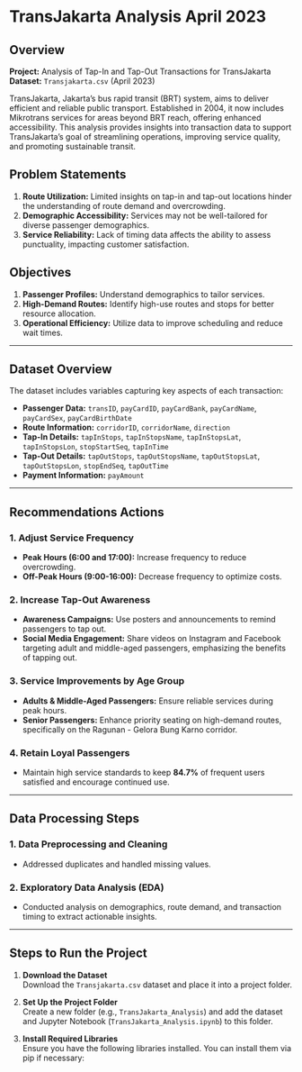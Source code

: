 # TransJakarta Analysis April 2023

## Overview
**Project:** Analysis of Tap-In and Tap-Out Transactions for TransJakarta  
**Dataset:** `Transjakarta.csv` (April 2023)  

TransJakarta, Jakarta’s bus rapid transit (BRT) system, aims to deliver efficient and reliable public transport. Established in 2004, it now includes Mikrotrans services for areas beyond BRT reach, offering enhanced accessibility. This analysis provides insights into transaction data to support TransJakarta’s goal of streamlining operations, improving service quality, and promoting sustainable transit.

## Problem Statements
1. **Route Utilization:** Limited insights on tap-in and tap-out locations hinder the understanding of route demand and overcrowding.
2. **Demographic Accessibility:** Services may not be well-tailored for diverse passenger demographics.
3. **Service Reliability:** Lack of timing data affects the ability to assess punctuality, impacting customer satisfaction.

## Objectives
1. **Passenger Profiles:** Understand demographics to tailor services.
2. **High-Demand Routes:** Identify high-use routes and stops for better resource allocation.
3. **Operational Efficiency:** Utilize data to improve scheduling and reduce wait times.

---

## Dataset Overview
The dataset includes variables capturing key aspects of each transaction:

- **Passenger Data:** `transID`, `payCardID`, `payCardBank`, `payCardName`, `payCardSex`, `payCardBirthDate`
- **Route Information:** `corridorID`, `corridorName`, `direction`
- **Tap-In Details:** `tapInStops`, `tapInStopsName`, `tapInStopsLat`, `tapInStopsLon`, `stopStartSeq`, `tapInTime`
- **Tap-Out Details:** `tapOutStops`, `tapOutStopsName`, `tapOutStopsLat`, `tapOutStopsLon`, `stopEndSeq`, `tapOutTime`
- **Payment Information:** `payAmount`

---

## Recommendations Actions

### 1. Adjust Service Frequency
   - **Peak Hours (6:00 and 17:00):** Increase frequency to reduce overcrowding.
   - **Off-Peak Hours (9:00-16:00):** Decrease frequency to optimize costs.

### 2. Increase Tap-Out Awareness
   - **Awareness Campaigns:** Use posters and announcements to remind passengers to tap out.
   - **Social Media Engagement:** Share videos on Instagram and Facebook targeting adult and middle-aged passengers, emphasizing the benefits of tapping out.

### 3. Service Improvements by Age Group
   - **Adults & Middle-Aged Passengers:** Ensure reliable services during peak hours.
   - **Senior Passengers:** Enhance priority seating on high-demand routes, specifically on the Ragunan - Gelora Bung Karno corridor.

### 4. Retain Loyal Passengers
   - Maintain high service standards to keep **84.7%** of frequent users satisfied and encourage continued use.

---

## Data Processing Steps

### 1. Data Preprocessing and Cleaning
   - Addressed duplicates and handled missing values.

### 2. Exploratory Data Analysis (EDA)
   - Conducted analysis on demographics, route demand, and transaction timing to extract actionable insights.

---

## Steps to Run the Project

1. **Download the Dataset**  
   Download the `Transjakarta.csv` dataset and place it into a project folder.

2. **Set Up the Project Folder**  
   Create a new folder (e.g., `TransJakarta_Analysis`) and add the dataset and Jupyter Notebook (`TransJakarta_Analysis.ipynb`) to this folder.

3. **Install Required Libraries**  
   Ensure you have the following libraries installed. You can install them via pip if necessary:
